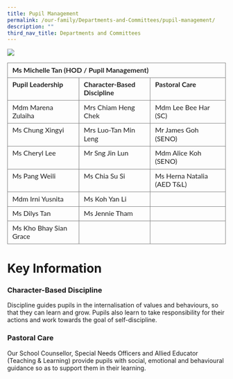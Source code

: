 ```yaml
---
title: Pupil Management
permalink: /our-family/Departments-and-Committees/pupil-management/
description: ""
third_nav_title: Departments and Committees
---
```

**![](https://lh6.googleusercontent.com/UjXieLkl3jtQz5ibl5-6FIF9NsY2qcl1kK0aIYRow4RociH9UQTmEhP-vVDgtSmLehjIWxVbYv2Lk1Lzg-draxyfuRsLJTV7XYV64zgTvl_y9SraIwXNYySEO32sAlN2Syiy1Yf2IcNMaEiOX-sVoYk)**

<table style="border:none;border-collapse:collapse;"><colgroup><col width="200"><col width="200"><col width="224"></colgroup><tbody><tr style="height:21.75pt"><td colspan="3" style="border-left:solid #808080 1.125pt;border-right:solid #808080 1.125pt;border-bottom:solid #808080 1.125pt;border-top:solid #808080 1.125pt;vertical-align:top;padding:4pt 8pt 4pt 8pt;overflow:hidden;overflow-wrap:break-word;"><p dir="ltr" style="line-height:1.2;margin-top:0pt;margin-bottom:2pt;"><span style="font-size:12pt;font-family:Lato,sans-serif;color:#222222;background-color:transparent;font-weight:700;font-style:normal;font-variant:normal;text-decoration:none;vertical-align:baseline;white-space:pre;white-space:pre-wrap;">Ms Michelle Tan (HOD / Pupil Management)</span></p></td></tr><tr style="height:21.75pt"><td style="border-left:solid #808080 1.125pt;border-right:solid #808080 1.125pt;border-bottom:solid #808080 1.125pt;border-top:solid #808080 1.125pt;vertical-align:top;padding:4pt 8pt 4pt 8pt;overflow:hidden;overflow-wrap:break-word;"><p dir="ltr" style="line-height:1.2;margin-top:0pt;margin-bottom:2pt;"><span style="font-size:12pt;font-family:Lato,sans-serif;color:#222222;background-color:transparent;font-weight:700;font-style:normal;font-variant:normal;text-decoration:none;vertical-align:baseline;white-space:pre;white-space:pre-wrap;">Pupil Leadership</span></p></td><td style="border-left:solid #808080 1.125pt;border-right:solid #808080 1.125pt;border-bottom:solid #808080 1.125pt;border-top:solid #808080 1.125pt;vertical-align:top;padding:4pt 8pt 4pt 8pt;overflow:hidden;overflow-wrap:break-word;"><p dir="ltr" style="line-height:1.2;margin-top:0pt;margin-bottom:2pt;"><span style="font-size:12pt;font-family:Lato,sans-serif;color:#222222;background-color:transparent;font-weight:700;font-style:normal;font-variant:normal;text-decoration:none;vertical-align:baseline;white-space:pre;white-space:pre-wrap;">Character-Based Discipline</span></p></td><td style="border-left:solid #808080 1.125pt;border-right:solid #808080 1.125pt;border-bottom:solid #808080 1.125pt;border-top:solid #808080 1.125pt;vertical-align:top;padding:4pt 8pt 4pt 8pt;overflow:hidden;overflow-wrap:break-word;"><p dir="ltr" style="line-height:1.2;margin-top:0pt;margin-bottom:2pt;"><span style="font-size:12pt;font-family:Lato,sans-serif;color:#222222;background-color:transparent;font-weight:700;font-style:normal;font-variant:normal;text-decoration:none;vertical-align:baseline;white-space:pre;white-space:pre-wrap;">Pastoral Care</span></p></td></tr><tr style="height:21.75pt"><td style="border-left:solid #808080 1.125pt;border-right:solid #808080 1.125pt;border-bottom:solid #808080 1.125pt;border-top:solid #808080 1.125pt;vertical-align:top;padding:4pt 8pt 4pt 8pt;overflow:hidden;overflow-wrap:break-word;"><p dir="ltr" style="line-height:1.2;margin-top:0pt;margin-bottom:2pt;"><span style="font-size:12pt;font-family:Lato,sans-serif;color:#222222;background-color:transparent;font-weight:400;font-style:normal;font-variant:normal;text-decoration:none;vertical-align:baseline;white-space:pre;white-space:pre-wrap;">Mdm Marena Zulaiha&nbsp;</span></p></td><td style="border-left:solid #808080 1.125pt;border-right:solid #808080 1.125pt;border-bottom:solid #808080 1.125pt;border-top:solid #808080 1.125pt;vertical-align:top;padding:4pt 8pt 4pt 8pt;overflow:hidden;overflow-wrap:break-word;"><p dir="ltr" style="line-height:1.2;margin-top:0pt;margin-bottom:2pt;"><span style="font-size:12pt;font-family:Lato,sans-serif;color:#222222;background-color:transparent;font-weight:400;font-style:normal;font-variant:normal;text-decoration:none;vertical-align:baseline;white-space:pre;white-space:pre-wrap;">Mrs Chiam Heng Chek</span></p></td><td style="border-left:solid #808080 1.125pt;border-right:solid #808080 1.125pt;border-bottom:solid #808080 1.125pt;border-top:solid #808080 1.125pt;vertical-align:top;padding:4pt 8pt 4pt 8pt;overflow:hidden;overflow-wrap:break-word;"><p dir="ltr" style="line-height:1.2;margin-top:0pt;margin-bottom:2pt;"><span style="font-size:12pt;font-family:Lato,sans-serif;color:#222222;background-color:transparent;font-weight:400;font-style:normal;font-variant:normal;text-decoration:none;vertical-align:baseline;white-space:pre;white-space:pre-wrap;">Mdm Lee Bee Har (SC)</span></p></td></tr><tr style="height:21.75pt"><td style="border-left:solid #808080 1.125pt;border-right:solid #808080 1.125pt;border-bottom:solid #808080 1.125pt;border-top:solid #808080 1.125pt;vertical-align:top;padding:4pt 8pt 4pt 8pt;overflow:hidden;overflow-wrap:break-word;"><p dir="ltr" style="line-height:1.2;margin-top:0pt;margin-bottom:2pt;"><span style="font-size:12pt;font-family:Lato,sans-serif;color:#222222;background-color:transparent;font-weight:400;font-style:normal;font-variant:normal;text-decoration:none;vertical-align:baseline;white-space:pre;white-space:pre-wrap;">Ms Chung Xingyi</span></p></td><td style="border-left:solid #808080 1.125pt;border-right:solid #808080 1.125pt;border-bottom:solid #808080 1.125pt;border-top:solid #808080 1.125pt;vertical-align:top;padding:4pt 8pt 4pt 8pt;overflow:hidden;overflow-wrap:break-word;"><p dir="ltr" style="line-height:1.2;margin-top:0pt;margin-bottom:2pt;"><span style="font-size:12pt;font-family:Lato,sans-serif;color:#222222;background-color:transparent;font-weight:400;font-style:normal;font-variant:normal;text-decoration:none;vertical-align:baseline;white-space:pre;white-space:pre-wrap;">Mrs Luo-Tan Min Leng</span></p></td><td style="border-left:solid #808080 1.125pt;border-right:solid #808080 1.125pt;border-bottom:solid #808080 1.125pt;border-top:solid #808080 1.125pt;vertical-align:top;padding:4pt 8pt 4pt 8pt;overflow:hidden;overflow-wrap:break-word;"><p dir="ltr" style="line-height:1.2;margin-top:0pt;margin-bottom:2pt;"><span style="font-size:12pt;font-family:Lato,sans-serif;color:#222222;background-color:transparent;font-weight:400;font-style:normal;font-variant:normal;text-decoration:none;vertical-align:baseline;white-space:pre;white-space:pre-wrap;">Mr James Goh (SENO)</span></p></td></tr><tr style="height:21.75pt"><td style="border-left:solid #808080 1.125pt;border-right:solid #808080 1.125pt;border-bottom:solid #808080 1.125pt;border-top:solid #808080 1.125pt;vertical-align:top;padding:4pt 8pt 4pt 8pt;overflow:hidden;overflow-wrap:break-word;"><p dir="ltr" style="line-height:1.2;margin-top:0pt;margin-bottom:2pt;"><span style="font-size:12pt;font-family:Lato,sans-serif;color:#222222;background-color:transparent;font-weight:400;font-style:normal;font-variant:normal;text-decoration:none;vertical-align:baseline;white-space:pre;white-space:pre-wrap;">Ms Cheryl Lee&nbsp;</span></p></td><td style="border-left:solid #808080 1.125pt;border-right:solid #808080 1.125pt;border-bottom:solid #808080 1.125pt;border-top:solid #808080 1.125pt;vertical-align:top;padding:4pt 8pt 4pt 8pt;overflow:hidden;overflow-wrap:break-word;"><p dir="ltr" style="line-height:1.2;margin-top:0pt;margin-bottom:2pt;"><span style="font-size:12pt;font-family:Lato,sans-serif;color:#222222;background-color:transparent;font-weight:400;font-style:normal;font-variant:normal;text-decoration:none;vertical-align:baseline;white-space:pre;white-space:pre-wrap;">Mr Sng Jin Lun</span></p></td><td style="border-left:solid #808080 1.125pt;border-right:solid #808080 1.125pt;border-bottom:solid #808080 1.125pt;border-top:solid #808080 1.125pt;vertical-align:top;padding:4pt 8pt 4pt 8pt;overflow:hidden;overflow-wrap:break-word;"><p dir="ltr" style="line-height:1.2;margin-top:0pt;margin-bottom:2pt;"><span style="font-size:12pt;font-family:Lato,sans-serif;color:#222222;background-color:transparent;font-weight:400;font-style:normal;font-variant:normal;text-decoration:none;vertical-align:baseline;white-space:pre;white-space:pre-wrap;">Mdm Alice Koh (SENO)</span></p></td></tr><tr style="height:21.75pt"><td style="border-left:solid #808080 1.125pt;border-right:solid #808080 1.125pt;border-bottom:solid #808080 1.125pt;border-top:solid #808080 1.125pt;vertical-align:top;padding:4pt 8pt 4pt 8pt;overflow:hidden;overflow-wrap:break-word;"><p dir="ltr" style="line-height:1.2;margin-top:0pt;margin-bottom:2pt;"><span style="font-size:12pt;font-family:Lato,sans-serif;color:#222222;background-color:transparent;font-weight:400;font-style:normal;font-variant:normal;text-decoration:none;vertical-align:baseline;white-space:pre;white-space:pre-wrap;">Ms Pang Weili</span></p></td><td style="border-left:solid #808080 1.125pt;border-right:solid #808080 1.125pt;border-bottom:solid #808080 1.125pt;border-top:solid #808080 1.125pt;vertical-align:top;padding:4pt 8pt 4pt 8pt;overflow:hidden;overflow-wrap:break-word;"><p dir="ltr" style="line-height:1.2;margin-top:0pt;margin-bottom:2pt;"><span style="font-size:12pt;font-family:Lato,sans-serif;color:#222222;background-color:transparent;font-weight:400;font-style:normal;font-variant:normal;text-decoration:none;vertical-align:baseline;white-space:pre;white-space:pre-wrap;">Ms Chia Su Si</span></p></td><td style="border-left:solid #808080 1.125pt;border-right:solid #808080 1.125pt;border-bottom:solid #808080 1.125pt;border-top:solid #808080 1.125pt;vertical-align:top;padding:4pt 8pt 4pt 8pt;overflow:hidden;overflow-wrap:break-word;"><p dir="ltr" style="line-height:1.2;margin-top:0pt;margin-bottom:2pt;"><span style="font-size:12pt;font-family:Lato,sans-serif;color:#222222;background-color:transparent;font-weight:400;font-style:normal;font-variant:normal;text-decoration:none;vertical-align:baseline;white-space:pre;white-space:pre-wrap;">Ms Herna Natalia (AED T&amp;L)</span></p></td></tr><tr style="height:21.75pt"><td style="border-left:solid #808080 1.125pt;border-right:solid #808080 1.125pt;border-bottom:solid #808080 1.125pt;border-top:solid #808080 1.125pt;vertical-align:top;padding:4pt 8pt 4pt 8pt;overflow:hidden;overflow-wrap:break-word;"><p dir="ltr" style="line-height:1.2;margin-top:0pt;margin-bottom:2pt;"><span style="font-size:12pt;font-family:Lato,sans-serif;color:#222222;background-color:transparent;font-weight:400;font-style:normal;font-variant:normal;text-decoration:none;vertical-align:baseline;white-space:pre;white-space:pre-wrap;">Mdm Irni Yusnita</span></p></td><td style="border-left:solid #808080 1.125pt;border-right:solid #808080 1.125pt;border-bottom:solid #808080 1.125pt;border-top:solid #808080 1.125pt;vertical-align:top;padding:4pt 8pt 4pt 8pt;overflow:hidden;overflow-wrap:break-word;"><p dir="ltr" style="line-height:1.2;margin-top:0pt;margin-bottom:2pt;"><span style="font-size:12pt;font-family:Lato,sans-serif;color:#222222;background-color:transparent;font-weight:400;font-style:normal;font-variant:normal;text-decoration:none;vertical-align:baseline;white-space:pre;white-space:pre-wrap;">Ms Koh Yan Li</span></p></td><td style="border-left:solid #808080 1.125pt;border-right:solid #808080 1.125pt;border-bottom:solid #808080 1.125pt;border-top:solid #808080 1.125pt;vertical-align:top;padding:4pt 8pt 4pt 8pt;overflow:hidden;overflow-wrap:break-word;"><br></td></tr><tr style="height:21.75pt"><td style="border-left:solid #808080 1.125pt;border-right:solid #808080 1.125pt;border-bottom:solid #808080 1.125pt;border-top:solid #808080 1.125pt;vertical-align:top;padding:4pt 8pt 4pt 8pt;overflow:hidden;overflow-wrap:break-word;"><p dir="ltr" style="line-height:1.2;margin-top:0pt;margin-bottom:2pt;"><span style="font-size:12pt;font-family:Lato,sans-serif;color:#222222;background-color:transparent;font-weight:400;font-style:normal;font-variant:normal;text-decoration:none;vertical-align:baseline;white-space:pre;white-space:pre-wrap;">Ms Dilys Tan&nbsp;</span></p></td><td style="border-left:solid #808080 1.125pt;border-right:solid #808080 1.125pt;border-bottom:solid #808080 1.125pt;border-top:solid #808080 1.125pt;vertical-align:top;padding:4pt 8pt 4pt 8pt;overflow:hidden;overflow-wrap:break-word;"><p dir="ltr" style="line-height:1.2;margin-top:0pt;margin-bottom:2pt;"><span style="font-size:12pt;font-family:Lato,sans-serif;color:#222222;background-color:transparent;font-weight:400;font-style:normal;font-variant:normal;text-decoration:none;vertical-align:baseline;white-space:pre;white-space:pre-wrap;">Ms Jennie Tham</span></p></td><td style="border-left:solid #808080 1.125pt;border-right:solid #808080 1.125pt;border-bottom:solid #808080 1.125pt;border-top:solid #808080 1.125pt;vertical-align:top;padding:4pt 8pt 4pt 8pt;overflow:hidden;overflow-wrap:break-word;"><br></td></tr><tr style="height:21.75pt"><td style="border-left:solid #808080 1.125pt;border-right:solid #808080 1.125pt;border-bottom:solid #808080 1.125pt;border-top:solid #808080 1.125pt;vertical-align:top;padding:4pt 8pt 4pt 8pt;overflow:hidden;overflow-wrap:break-word;"><p dir="ltr" style="line-height:1.2;margin-top:0pt;margin-bottom:2pt;"><span style="font-size:12pt;font-family:Lato,sans-serif;color:#222222;background-color:transparent;font-weight:400;font-style:normal;font-variant:normal;text-decoration:none;vertical-align:baseline;white-space:pre;white-space:pre-wrap;">Ms Kho Bhay Sian Grace</span></p></td><td style="border-left:solid #808080 1.125pt;border-right:solid #808080 1.125pt;border-bottom:solid #808080 1.125pt;border-top:solid #808080 1.125pt;vertical-align:top;padding:4pt 8pt 4pt 8pt;overflow:hidden;overflow-wrap:break-word;"><br></td><td style="border-left:solid #808080 1.125pt;border-right:solid #808080 1.125pt;border-bottom:solid #808080 1.125pt;border-top:solid #808080 1.125pt;vertical-align:top;padding:4pt 8pt 4pt 8pt;overflow:hidden;overflow-wrap:break-word;"><br></td></tr></tbody></table>

# Key Information


### Character-Based Discipline

Discipline guides pupils in the internalisation of values and behaviours, so that they can learn and grow. Pupils also learn to take responsibility for their actions and work towards the goal of self-discipline.

  
### Pastoral Care

Our School Counsellor, Special Needs Officers and Allied Educator (Teaching &amp; Learning) provide pupils with social, emotional and behavioural guidance so as to support them in their learning.